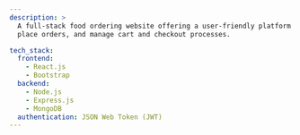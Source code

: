 ```yaml
---
description: >
  A full-stack food ordering website offering a user-friendly platform to browse menus,
  place orders, and manage cart and checkout processes.

tech_stack:
  frontend:
    - React.js
    - Bootstrap
  backend:
    - Node.js
    - Express.js
    - MongoDB
  authentication: JSON Web Token (JWT)
---
```


